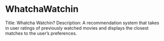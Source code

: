 # WhatchaWatchin


Title: Whatcha Watchin?
Description: A recommendation system that takes in user ratings of previously watched movies and displays the closest matches to the user’s preferences.

